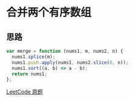 # 合并两个有序数组

## 思路

```js
var merge = function (nums1, m, nums2, n) {
  nums1.splice(m);
  nums1.push.apply(nums1, nums2.slice(0, n));
  nums1.sort((a, b) => a - b);
  return nums1;
};
```

[LeetCode 原题](https://leetcode-cn.com/problems/merge-sorted-array/)
